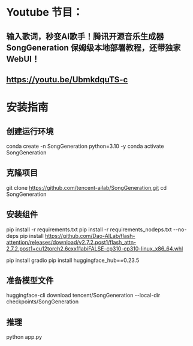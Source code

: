 # Youtube 节目：
## 输入歌词，秒变AI歌手！腾讯开源音乐生成器 SongGeneration 保姆级本地部署教程，还带独家WebUI！
## https://youtu.be/UbmkdquTS-c

# 安装指南
## 创建运行环境
conda create -n SongGeneration python=3.10 -y
conda activate SongGeneration

## 克隆项目
git clone https://github.com/tencent-ailab/SongGeneration.git
cd SongGeneration

## 安装组件
pip install -r requirements.txt
pip install -r requirements_nodeps.txt --no-deps
pip install https://github.com/Dao-AILab/flash-attention/releases/download/v2.7.2.post1/flash_attn-2.7.2.post1+cu12torch2.6cxx11abiFALSE-cp310-cp310-linux_x86_64.whl

pip install gradio
pip install huggingface_hub==0.23.5

## 准备模型文件
huggingface-cli download tencent/SongGeneration --local-dir checkpoints/SongGeneration

## 推理
python app.py



  












 
















